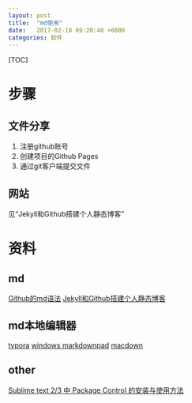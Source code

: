 ```yaml
---
layout: post
title:  "md使用"
date:   2017-02-18 09:20:48 +0800
categories: 软件
---
```


[TOC]

# 步骤
## 文件分享
1. 注册github账号
2. 创建项目的Github Pages
3. 通过git客户端提交文件

## 网站
见“Jekyll和Github搭建个人静态博客”

# 资料
## md
[Github的md语法](https://guides.github.com/features/mastering-markdown/)
[Jekyll和Github搭建个人静态博客](http://pwnny.cn/original/2016/06/26/MakeBlog.html)

## md本地编辑器
[typora](https://typora.io/)
[windows markdownpad](http://www.markdownpad.com/)
[macdown](http://macdown.uranusjr.com/)

## other
[Sublime text 2/3 中 Package Control 的安装与使用方法](http://blog.csdn.net/mkosto/article/details/52979953)